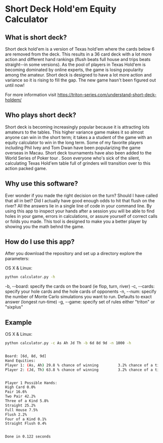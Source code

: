 # Short Deck Hold'em Equity Calculator

## What is short deck?

Short deck hold'em is a version of Texas hold'em where the cards below 6 are removed from the deck. This results in a 36 card deck with a lot more action and different hand rankings (flush beats full house and trips beats straight--in some versions). As the pool of players in Texas Hold'em is becoming dominated by online experts, the game is losing popularity among the amateur. Short deck is designed to have a lot more action and variance so it is rising to fill the gap. The new game hasn't been figured out until now!

For more information visit <https://triton-series.com/understand-short-deck-holdem/>

## Who plays short deck?

Short deck is becoming increasingly popular because it is attracting lots amateurs to the tables. This higher variance game makes it so almost anyone can win in the short term; it takes a a student of the game with an equity calculator to win in the long term. Some of my favorite players including Phil Ivey and Tom Dwan have been popularizing the game overseas in Macau. Short deck tournaments have also been added to the World Series of Poker tour . Soon everyone who's sick of the silent, calculating Texas Hold'em table full of grinders will transition over to this action packed game.

## Why use this software?

Ever wonder if you made the right decision on the turn? Should I have called that all in bet? Did I actually have good enough odds to hit that flush on the river? All the answers lie in a single line of code in your command line. By using this app to inspect your hands after a session you will be able to find holes in your game, errors in calculations, or assure yourself of correct calls or folds you made. This tool is designed to make you a better player by showing you the math behnd the game.

## How do I use this app?

After you download the repository and set up a directory explore the parameters:

OS X & Linux:

```sh
python calculator.py -h
```

-b, --board: specify the cards on the board (ie flop, turn, river) 
-c, --cards: specify your hole cards and the hole cards of opponents 
-n, --num: specify the number of Monte Carlo simulations you want to run. Defaults to exact answer (longest run-time) 
-g, --game: specify set of rules either "triton" or "sixplus"

## Example

OS X & Linux:

```sh
python calculator.py -c As Ah Jd Th -b 6d 8d 9d -n 1000 -h


Board: [6d, 8d, 9d]
Hand Equities:
Player 1: (As, Ah) 29.8 % chance of winning         3.2% chance of a tie
Player 2: (Jd, Th) 63.8 % chance of winning         3.2% chance of a tie


Player 1 Possible Hands:
High Card 0.0%
Pair 16.6%
Two Pair 42.2%
Three of a Kind 5.8%
Straight 25.2%
Full House 7.5%
Flush 2.2%
Four of a Kind 0.1%
Straight Flush 0.4%


Done in 0.122 seconds
